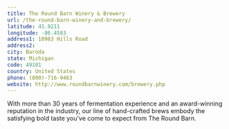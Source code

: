 ```yaml
---
title: The Round Barn Winery & Brewery
url: /the-round-barn-winery-and-brewery/
latitude: 41.9211
longitude: -86.4583
address1: 10983 Hills Road
address2: 
city: Baroda
state: Michigan
code: 49101
country: United States
phone: (800)-716-9463
website: http://www.roundbarnwinery.com/brewery.php
---
```

With more than 30 years of fermentation experience and an award-winning reputation in the industry, our line of hand-crafted brews embody the satisfying bold taste you've come to expect from The Round Barn.
